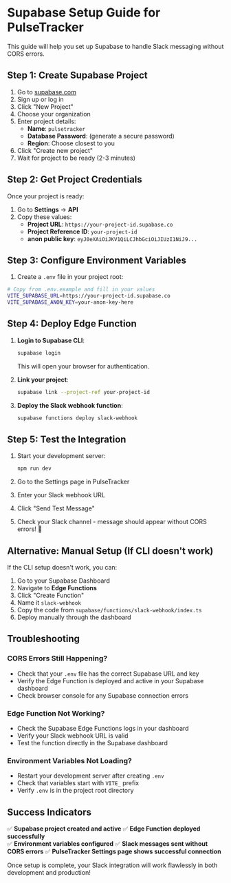 # Supabase Setup Guide for PulseTracker

This guide will help you set up Supabase to handle Slack messaging without CORS errors.

## Step 1: Create Supabase Project

1. Go to [supabase.com](https://supabase.com)
2. Sign up or log in
3. Click "New Project"
4. Choose your organization
5. Enter project details:
   - **Name**: `pulsetracker`
   - **Database Password**: (generate a secure password)
   - **Region**: Choose closest to you
6. Click "Create new project"
7. Wait for project to be ready (2-3 minutes)

## Step 2: Get Project Credentials

Once your project is ready:

1. Go to **Settings** → **API**
2. Copy these values:
   - **Project URL**: `https://your-project-id.supabase.co`
   - **Project Reference ID**: `your-project-id`
   - **anon public key**: `eyJ0eXAiOiJKV1QiLCJhbGciOiJIUzI1NiJ9...`

## Step 3: Configure Environment Variables

1. Create a `.env` file in your project root:

```bash
# Copy from .env.example and fill in your values
VITE_SUPABASE_URL=https://your-project-id.supabase.co
VITE_SUPABASE_ANON_KEY=your-anon-key-here
```

## Step 4: Deploy Edge Function

1. **Login to Supabase CLI**:
   ```bash
   supabase login
   ```
   This will open your browser for authentication.

2. **Link your project**:
   ```bash
   supabase link --project-ref your-project-id
   ```

3. **Deploy the Slack webhook function**:
   ```bash
   supabase functions deploy slack-webhook
   ```

## Step 5: Test the Integration

1. Start your development server:
   ```bash
   npm run dev
   ```

2. Go to the Settings page in PulseTracker
3. Enter your Slack webhook URL
4. Click "Send Test Message"
5. Check your Slack channel - message should appear without CORS errors! 🎉

## Alternative: Manual Setup (If CLI doesn't work)

If the CLI setup doesn't work, you can:

1. Go to your Supabase Dashboard
2. Navigate to **Edge Functions**
3. Click "Create Function"
4. Name it `slack-webhook`
5. Copy the code from `supabase/functions/slack-webhook/index.ts`
6. Deploy manually through the dashboard

## Troubleshooting

### CORS Errors Still Happening?
- Check that your `.env` file has the correct Supabase URL and key
- Verify the Edge Function is deployed and active in your Supabase dashboard
- Check browser console for any Supabase connection errors

### Edge Function Not Working?
- Check the Supabase Edge Functions logs in your dashboard
- Verify your Slack webhook URL is valid
- Test the function directly in the Supabase dashboard

### Environment Variables Not Loading?
- Restart your development server after creating `.env`
- Check that variables start with `VITE_` prefix
- Verify `.env` is in the project root directory

## Success Indicators

✅ **Supabase project created and active**
✅ **Edge Function deployed successfully**  
✅ **Environment variables configured**
✅ **Slack messages sent without CORS errors**
✅ **PulseTracker Settings page shows successful connection**

Once setup is complete, your Slack integration will work flawlessly in both development and production!
